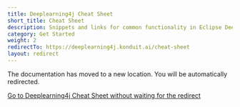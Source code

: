 ```yaml
---
title: Deeplearning4j Cheat Sheet
short_title: Cheat Sheet
description: Snippets and links for common functionality in Eclipse Deeplearning4j.
category: Get Started
weight: 2
redirectTo: https://deeplearning4j.konduit.ai/cheat-sheet
layout: redirect
---
```


The documentation has moved to a new location. You will be automatically redirected.
            
[Go to Deeplearning4j Cheat Sheet without waiting for the redirect](https://deeplearning4j.konduit.ai/cheat-sheet)

        